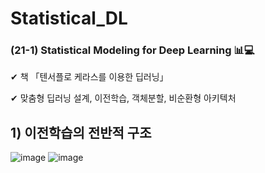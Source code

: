 # Statistical_DL

### (21-1) Statistical Modeling for Deep Learning 📊💻


✔ 책 「텐서플로 케라스를 이용한 딥러닝」  

✔ 맞춤형 딥러닝 설계, 이전학습, 객체분할, 비순환형 아키텍처

## 1) 이전학습의 전반적 구조
![image](https://user-images.githubusercontent.com/62705839/115323142-772b8400-a1c2-11eb-9abc-e4632f97c072.png)
![image](https://user-images.githubusercontent.com/62705839/115323172-89a5bd80-a1c2-11eb-9306-cdd0e37a227a.png)
